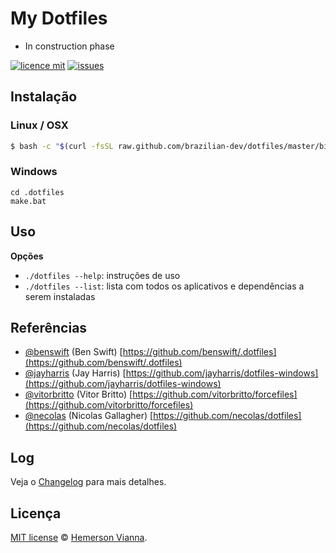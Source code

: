 # My Dotfiles

* In construction phase

[![licence mit](https://img.shields.io/badge/license-MIT-blue.svg)](https://github.com/brazilian-dev/dotfiles/blob/master/LICENSE.md)
[![issues](https://img.shields.io/github/issues/brazilian-dev/dotfiles.svg)](https://github.com/brazilian-dev/dotfiles/issues)


## Instalação

### Linux / OSX 
```bash
$ bash -c "$(curl -fsSL raw.github.com/brazilian-dev/dotfiles/master/bin/dotfiles)"
```

### Windows
```
cd .dotfiles
make.bat
```

## Uso

**Opções**

- `./dotfiles --help`: instruções de uso
- `./dotfiles --list`: lista com todos os aplicativos e dependências a serem instaladas


## Referências

* [@benswift](https://github.com/benswift) (Ben Swift)
  [https://github.com/benswift/.dotfiles](https://github.com/benswift/.dotfiles)
* [@jayharris](https://github.com/jayharris) (Jay Harris)
  [https://github.com/jayharris/dotfiles-windows](https://github.com/jayharris/dotfiles-windows)
* [@vitorbritto](https://github.com/vitorbritto) (Vitor Britto)
  [https://github.com/vitorbritto/forcefiles](https://github.com/vitorbritto/forcefiles)
* [@necolas](https://github.com/necolas) (Nicolas Gallagher)
  [https://github.com/necolas/dotfiles](https://github.com/necolas/dotfiles)


## Log

Veja o [Changelog](CHANGELOG.md) para mais detalhes.


## Licença

[MIT license](http://hemersonvianna.mit-license.org/) © [Hemerson Vianna](http://hemersonvianna.io).
